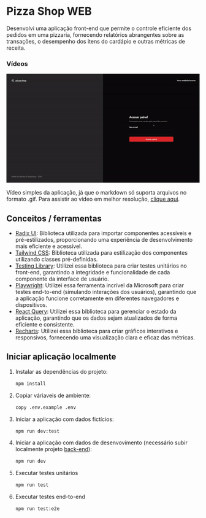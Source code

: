 # Pizza Shop WEB

Desenvolvi uma aplicação front-end que permite o controle eficiente dos pedidos em uma pizzaria, fornecendo relatórios abrangentes sobre as transações, o desempenho dos itens do cardápio e outras métricas de receita.

### Vídeos

![Vídeo simples da aplicação](https://github.com/brayan-jordan/pizzashop-web/blob/main/docs/hero.gif?raw=true)

Vídeo simples da aplicação, já que o markdown só suporta arquivos no formato .gif. Para assistir ao vídeo em melhor resolução, [clique aqui](https://www.youtube.com/watch?v=oUp1l8ZdBhg).

## Conceitos / ferramentas

- [Radix UI](https://www.radix-ui.com/): Biblioteca utilizada para importar componentes acessíveis e pré-estilizados, proporcionando uma experiência de desenvolvimento mais eficiente e acessível.
- [Tailwind CSS](https://tailwindcss.com/): Biblioteca utilizada para estilização dos componentes utilizando classes pré-definidas.
- [Testing Library](https://testing-library.com/): Utilizei essa biblioteca para criar testes unitários no front-end, garantindo a integridade e funcionalidade de cada componente da interface de usuário.
- [Playwright](https://playwright.dev/): Utilizei essa ferramenta incrível da Microsoft para criar testes end-to-end (simulando interações dos usuários), garantindo que a aplicação funcione corretamente em diferentes navegadores e dispositivos.
- [React Query](https://tanstack.com/query/latest/docs/framework/react/overview): Utilizei essa biblioteca para gerenciar o estado da aplicação, garantindo que os dados sejam atualizados de forma eficiente e consistente.
- [Recharts](https://recharts.org/en-US/): Utilizei essa biblioteca para criar gráficos interativos e responsivos, fornecendo uma visualização clara e eficaz das métricas.

## Iniciar aplicação localmente

1. Instalar as dependências do projeto:

   ```bash
   npm install
   ```

2. Copiar váriaveis de ambiente:

   ```bash
   copy .env.example .env
   ```

3. Iniciar a aplicação com dados fictícios:

   ```bash
   npm run dev:test
   ```

4. Iniciar a aplicação com dados de desenvovimento (necessário subir localmente projeto [back-end](https://github.com/brayan-jordan/pizzashop-web)):

   ```bash
   npm run dev
   ```

5. Executar testes unitários

   ```bash
   npm run test
   ```

6. Executar testes end-to-end

   ```bash
   npm run test:e2e
   ```
